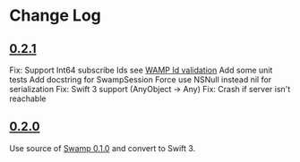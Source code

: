 # Change Log

## [0.2.1](https://gitlab.com/danysousa/SwiftWamp/tree/0.2.1)
Fix: Support Int64 subscribe Ids see [WAMP Id validation](http://autobahn.ws/python/_modules/autobahn/wamp/message.html) 
Add some unit tests
Add docstring for SwampSession
Force use NSNull instead nil for serialization
Fix: Swift 3 support (AnyObject -> Any)
Fix: Crash if server isn't reachable

## [0.2.0](https://gitlab.com/danysousa/SwiftWamp/tree/0.2.0)
Use source of [Swamp 0.1.0](https://github.com/iscriptology/swamp/releases/tag/0.1.0) and convert to Swift 3.
